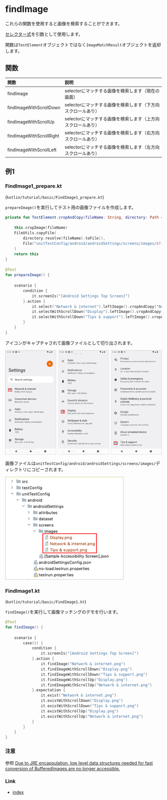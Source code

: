 # findImage

これらの関数を使用すると画像を検索することができます。

[セレクター式](../../selector_and_nickname/selector_expression_ja.md)を引数として使用します。

関数は`TestElement`オブジェクトではなく`ImageMatchResult`オブジェクトを返却します。

## 関数

| 関数                       | 説明                                 |
|:-------------------------|:-----------------------------------|
| findImage                | selectorにマッチする画像を検索します（現在の画面）      |
| findImageWithScrollDown  | selectorにマッチする画像を検索します（下方向スクロールあり） |
| findImageWithScrollUp    | selectorにマッチする画像を検索します（上方向スクロールあり） |
| findImageWithScrollRight | selectorにマッチする画像を検索します（右方向スクロールあり） |
| findImageWithScrollLeft  | selectorにマッチする画像を検索します（左方向スクロールあり） |

## 例1

### FindImage1_prepare.kt

(`kotlin/tutorial/basic/FindImage1_prepare.kt`)

`prepareImage()`を実行してテスト用の画像ファイルを作成します。

```kotlin
private fun TestElement.cropAndCopy(fileName: String, directory: Path = TestLog.directoryForLog): TestElement {

    this.cropImage(fileName)
    FileUtils.copyFile(
        directory.resolve(fileName).toFile(),
        File("unitTestConfig/android/androidSettings/screens/images/$fileName")
    )
    return this
}

@Test
fun prepareImage() {

    scenario {
        condition {
            it.screenIs("[Android Settings Top Screen]")
        }.action {
            it.select("Network & internet").leftImage().cropAndCopy("Network & internet.png")
            it.selectWithScrollDown("Display").leftImage().cropAndCopy("Display.png")
            it.selectWithScrollDown("Tips & support").leftImage().cropAndCopy("Tips & support.png")
        }
    }
}
```

アイコンがキャプチャされて画像ファイルとして切り出されます。

![](../../_images/crop_icon.png)

画像ファイルは`unitTestConfig/android/androidSettings/screens/images/`ディレクトリにコピーされます。

![](../../_images/prepare_image.png)

### FindImage1.kt

(`kotlin/tutorial/basic/FindImage1.kt`)

`findImage()`を実行して画像マッチングのデモを行います。

```kotlin
@Test
fun findImage() {

    scenario {
        case(1) {
            condition {
                it.screenIs("[Android Settings Top Screen]")
            }.action {
                it.findImage("Network & internet.png")
                it.findImageWithScrollDown("Display.png")
                it.findImageWithScrollDown("Tips & support.png")
                it.findImageWithScrollUp("Display.png")
                it.findImageWithScrollUp("Network & internet.png")
            }.expectation {
                it.exist("Network & internet.png")
                it.existWithScrollDown("Display.png")
                it.existWithScrollDown("Tips & support.png")
                it.existWithScrollUp("Display.png")
                it.existWithScrollUp("Network & internet.png")
            }
        }
    }
}
```

### 注意

参照 [Due to JRE encapsulation, low level data structures needed for fast conversion of BufferedImages are no longer accessible.](../../../troubleshooting/errors/dueToJREencapsulationLowLevelDataStructuresNeededForFastConversionOfBufferedImagesAreNoLongerAccessible.md)

### Link

- [index](../../../index_ja.md)
